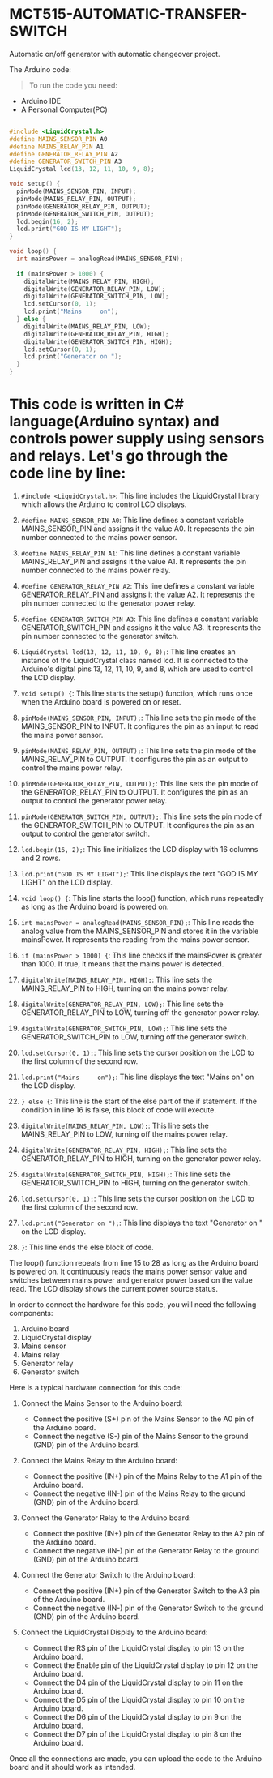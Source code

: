 # MCT515-AUTOMATIC-TRANSFER-SWITCH
Automatic on/off generator with automatic changeover project.

The Arduino code:

> To run the code you need:

* Arduino IDE
* A Personal Computer(PC)

```cpp

#include <LiquidCrystal.h>
#define MAINS_SENSOR_PIN A0
#define MAINS_RELAY_PIN A1
#define GENERATOR_RELAY_PIN A2
#define GENERATOR_SWITCH_PIN A3
LiquidCrystal lcd(13, 12, 11, 10, 9, 8);

void setup() {
  pinMode(MAINS_SENSOR_PIN, INPUT);
  pinMode(MAINS_RELAY_PIN, OUTPUT);
  pinMode(GENERATOR_RELAY_PIN, OUTPUT);
  pinMode(GENERATOR_SWITCH_PIN, OUTPUT);
  lcd.begin(16, 2);
  lcd.print("GOD IS MY LIGHT");
}

void loop() {
  int mainsPower = analogRead(MAINS_SENSOR_PIN);
  
  if (mainsPower > 1000) {
    digitalWrite(MAINS_RELAY_PIN, HIGH);
    digitalWrite(GENERATOR_RELAY_PIN, LOW);
    digitalWrite(GENERATOR_SWITCH_PIN, LOW);
    lcd.setCursor(0, 1);
    lcd.print("Mains     on");
  } else {
    digitalWrite(MAINS_RELAY_PIN, LOW);
    digitalWrite(GENERATOR_RELAY_PIN, HIGH);
    digitalWrite(GENERATOR_SWITCH_PIN, HIGH);
    lcd.setCursor(0, 1);
    lcd.print("Generator on ");
  }
}

```


# This code is written in C# language(Arduino syntax) and controls power supply using sensors and relays. Let's go through the code line by line:


1. ```#include <LiquidCrystal.h>```: This line includes the LiquidCrystal library which allows the Arduino to control LCD displays.

2. ```#define MAINS_SENSOR_PIN A0```: This line defines a constant variable MAINS_SENSOR_PIN and assigns it the value A0. It represents the pin number connected to the mains power sensor.

3. ```#define MAINS_RELAY_PIN A1```: This line defines a constant variable MAINS_RELAY_PIN and assigns it the value A1. It represents the pin number connected to the mains power relay.

4. ```#define GENERATOR_RELAY_PIN A2```: This line defines a constant variable GENERATOR_RELAY_PIN and assigns it the value A2. It represents the pin number connected to the generator power relay.

5. ```#define GENERATOR_SWITCH_PIN A3```: This line defines a constant variable GENERATOR_SWITCH_PIN and assigns it the value A3. It represents the pin number connected to the generator switch.

6. ```LiquidCrystal lcd(13, 12, 11, 10, 9, 8);```: This line creates an instance of the LiquidCrystal class named lcd. It is connected to the Arduino's digital pins 13, 12, 11, 10, 9, and 8, which are used to control the LCD display.

7. ```void setup() {```: This line starts the setup() function, which runs once when the Arduino board is powered on or reset.

8. ```pinMode(MAINS_SENSOR_PIN, INPUT);```: This line sets the pin mode of the MAINS_SENSOR_PIN to INPUT. It configures the pin as an input to read the mains power sensor.

9. ```pinMode(MAINS_RELAY_PIN, OUTPUT);```: This line sets the pin mode of the MAINS_RELAY_PIN to OUTPUT. It configures the pin as an output to control the mains power relay.

10. ```pinMode(GENERATOR_RELAY_PIN, OUTPUT);```: This line sets the pin mode of the GENERATOR_RELAY_PIN to OUTPUT. It configures the pin as an output to control the generator power relay.

11. ```pinMode(GENERATOR_SWITCH_PIN, OUTPUT);```: This line sets the pin mode of the GENERATOR_SWITCH_PIN to OUTPUT. It configures the pin as an output to control the generator switch.

12. ```lcd.begin(16, 2);```: This line initializes the LCD display with 16 columns and 2 rows.

13. ```lcd.print("GOD IS MY LIGHT");```: This line displays the text "GOD IS MY LIGHT" on the LCD display.

14. ```void loop() {```: This line starts the loop() function, which runs repeatedly as long as the Arduino board is powered on.

15. ```int mainsPower = analogRead(MAINS_SENSOR_PIN);```: This line reads the analog value from the MAINS_SENSOR_PIN and stores it in the variable mainsPower. It represents the reading from the mains power sensor.

16. ```if (mainsPower > 1000) {```: This line checks if the mainsPower is greater than 1000. If true, it means that the mains power is detected.

17. ```digitalWrite(MAINS_RELAY_PIN, HIGH);```: This line sets the MAINS_RELAY_PIN to HIGH, turning on the mains power relay.

18. ```digitalWrite(GENERATOR_RELAY_PIN, LOW);```: This line sets the GENERATOR_RELAY_PIN to LOW, turning off the generator power relay.

19. ```digitalWrite(GENERATOR_SWITCH_PIN, LOW);```: This line sets the GENERATOR_SWITCH_PIN to LOW, turning off the generator switch.

20. ```lcd.setCursor(0, 1);```: This line sets the cursor position on the LCD to the first column of the second row.

21. ```lcd.print("Mains     on");```: This line displays the text "Mains     on" on the LCD display.

22. ```} else {```: This line is the start of the else part of the if statement. If the condition in line 16 is false, this block of code will execute.

23. ```digitalWrite(MAINS_RELAY_PIN, LOW);```: This line sets the MAINS_RELAY_PIN to LOW, turning off the mains power relay.

24. ```digitalWrite(GENERATOR_RELAY_PIN, HIGH);```: This line sets the GENERATOR_RELAY_PIN to HIGH, turning on the generator power relay.

25. ```digitalWrite(GENERATOR_SWITCH_PIN, HIGH);```: This line sets the GENERATOR_SWITCH_PIN to HIGH, turning on the generator switch.

26. ```lcd.setCursor(0, 1);```: This line sets the cursor position on the LCD to the first column of the second row.

27. ```lcd.print("Generator on ");```: This line displays the text "Generator on " on the LCD display.

28. ```}```: This line ends the else block of code.

The loop() function repeats from line 15 to 28 as long as the Arduino board is powered on. It continuously reads the mains power sensor value and switches between mains power and generator power based on the value read. The LCD display shows the current power source status.


In order to connect the hardware for this code, you will need the following components:

1. Arduino board
2. LiquidCrystal display
3. Mains sensor
4. Mains relay
5. Generator relay
6. Generator switch

Here is a typical hardware connection for this code:

1. Connect the Mains Sensor to the Arduino board:
   - Connect the positive (S+) pin of the Mains Sensor to the A0 pin of the Arduino board.
   - Connect the negative (S-) pin of the Mains Sensor to the ground (GND) pin of the Arduino board.

2. Connect the Mains Relay to the Arduino board:
   - Connect the positive (IN+) pin of the Mains Relay to the A1 pin of the Arduino board.
   - Connect the negative (IN-) pin of the Mains Relay to the ground (GND) pin of the Arduino board.

3. Connect the Generator Relay to the Arduino board:
   - Connect the positive (IN+) pin of the Generator Relay to the A2 pin of the Arduino board.
   - Connect the negative (IN-) pin of the Generator Relay to the ground (GND) pin of the Arduino board.

4. Connect the Generator Switch to the Arduino board:
   - Connect the positive (IN+) pin of the Generator Switch to the A3 pin of the Arduino board.
   - Connect the negative (IN-) pin of the Generator Switch to the ground (GND) pin of the Arduino board.

5. Connect the LiquidCrystal Display to the Arduino board:
   - Connect the RS pin of the LiquidCrystal display to pin 13 on the Arduino board.
   - Connect the Enable pin of the LiquidCrystal display to pin 12 on the Arduino board.
   - Connect the D4 pin of the LiquidCrystal display to pin 11 on the Arduino board.
   - Connect the D5 pin of the LiquidCrystal display to pin 10 on the Arduino board.
   - Connect the D6 pin of the LiquidCrystal display to pin 9 on the Arduino board.
   - Connect the D7 pin of the LiquidCrystal display to pin 8 on the Arduino board.

Once all the connections are made, you can upload the code to the Arduino board and it should work as intended.
